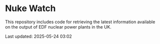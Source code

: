 # Nuke Watch

This repository includes code for retrieving the latest information available on the output of EDF nuclear power plants in the UK.

Last updated: 2025-05-24 03:02